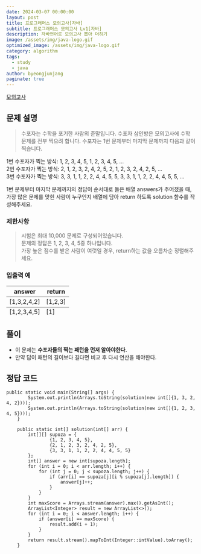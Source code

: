 ```yaml
---
date: 2024-03-07 00:00:00
layout: post
title: 프로그래머스 모의고사[자바]
subtitle: 프로그래머스 모의고사 Lv1[자바]
description: 자바언어로 모의고사 뽑아 더하기
image: /assets/img/java-logo.gif
optimized_image: /assets/img/java-logo.gif
category: algorithm
tags:
  - study
  - java
author: byeongjunjang
paginate: true
---
```


<a href="https://school.programmers.co.kr/learn/courses/30/lessons/42840">모의고사</a>

## 문제 설명

> 수포자는 수학을 포기한 사람의 준말입니다. 수포자 삼인방은 모의고사에 수학 문제를 전부 찍으려 합니다. 수포자는 1번 문제부터 마지막 문제까지 다음과 같이 찍습니다.  
  
1번 수포자가 찍는 방식: 1, 2, 3, 4, 5, 1, 2, 3, 4, 5, ...  
2번 수포자가 찍는 방식: 2, 1, 2, 3, 2, 4, 2, 5, 2, 1, 2, 3, 2, 4, 2, 5, ...  
3번 수포자가 찍는 방식: 3, 3, 1, 1, 2, 2, 4, 4, 5, 5, 3, 3, 1, 1, 2, 2, 4, 4, 5, 5, ...  
  
1번 문제부터 마지막 문제까지의 정답이 순서대로 들은 배열 answers가 주어졌을 때, 가장 많은 문제를 맞힌 사람이 누구인지 배열에 담아 return 하도록 solution 함수를 작성해주세요.
  
### 제한사항

> 시험은 최대 10,000 문제로 구성되어있습니다.  
문제의 정답은 1, 2, 3, 4, 5중 하나입니다.  
가장 높은 점수를 받은 사람이 여럿일 경우, return하는 값을 오름차순 정렬해주세요.

### 입출력 예

<table>
  <thead>
    <tr>
      <th>answer</th>
      <th>return</th>
    </tr>
  </thead>
  <tfoot>
    <tr>
      <td>[1,2,3,4,5]</td>
      <td>[1]</td>
    </tr>
  </tfoot>
  <tbody>
    <tr>
      <td>[1,3,2,4,2]</td>
      <td>[1,2,3]</td>
    </tr>
  </tbody>
</table>

## 풀이

- 이 문제는 **수포자들의 찍는 패턴을 먼저 알아야한다.**  
- 만약 답이 패턴의 길이보다 길다면 비교 후 다시 연산을 해야한다.

## 정답 코드

<pre>
<code>public static void main(String[] args) {
        System.out.println(Arrays.toString(solution(new int[]{1, 3, 2, 4, 2})));
        System.out.println(Arrays.toString(solution(new int[]{1, 2, 3, 4, 5})));
    }

    public static int[] solution(int[] arr) {
        int[][] supoza = {
                {1, 2, 3, 4, 5},
                {2, 1, 2, 3, 2, 4, 2, 5},
                {3, 3, 1, 1, 2, 2, 4, 4, 5, 5}
        };
        int[] answer = new int[supoza.length];
        for (int i = 0; i < arr.length; i++) {
            for (int j = 0; j < supoza.length; j++) {
                if (arr[i] == supoza[j][i % supoza[j].length]) {
                    answer[j]++;
                }
            }
        }
        int maxScore = Arrays.stream(answer).max().getAsInt();
        ArrayList&lt;Integer&gt; result = new ArrayList<>();
        for (int i = 0; i < answer.length; i++) {
            if (answer[i] == maxScore) {
                result.add(i + 1);
            }
        }
        return result.stream().mapToInt(Integer::intValue).toArray();
    }</code></pre>